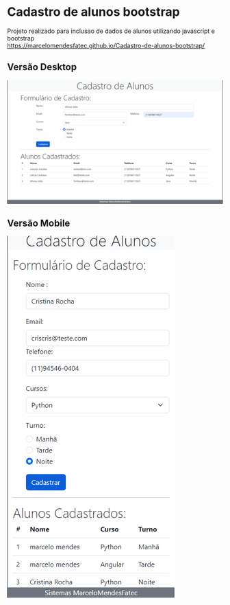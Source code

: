 # Cadastro de alunos bootstrap
 Projeto realizado para inclusao de dados de alunos utilizando javascript e bootstrap
<BR>
https://marcelomendesfatec.github.io/Cadastro-de-alunos-bootstrap/
## Versão Desktop
![desktop](https://github.com/MarceloMendesFatec/Cadastro-de-alunos-bootstrap/blob/main/assets/Screenshot%202023-02-20%20210539.png)

## Versão Mobile

![mobile](https://github.com/MarceloMendesFatec/Cadastro-de-alunos-bootstrap/blob/main/assets/Screenshot%202023-02-20%20210650.png)
